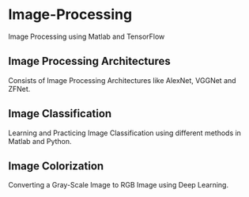 # Image-Processing
Image Processing using Matlab and TensorFlow

## Image Processing Architectures
Consists of Image Processing Architectures like AlexNet, VGGNet and ZFNet.

## Image Classification
Learning and Practicing Image Classification using different methods in Matlab and Python.

## Image Colorization
Converting a Gray-Scale Image to RGB Image using Deep Learning.
